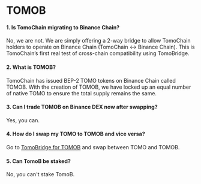 # TOMOB

#### 1. Is TomoChain migrating to Binance Chain?

No, we are not. We are simply offering a 2-way bridge to allow TomoChain holders to operate on Binance Chain (TomoChain <-> Binance Chain). This is TomoChain’s first real test of cross-chain compatibility using TomoBridge.

#### 2. What is TOMOB?

TomoChain has issued BEP-2 TOMO tokens on Binance Chain called TOMOB. With the creation of TOMOB, we have locked up an equal number of native TOMO to ensure the total supply remains the same.

#### 3. Can I trade TOMOB on Binance DEX now after swapping? <a href="#can-i-trade-tomob-on-binance-dex-now-after-swapping" id="can-i-trade-tomob-on-binance-dex-now-after-swapping"></a>

Yes, you can.

#### 4. How do I swap my TOMO to TOMOB and vice versa? <a href="#how-do-i-swap-my-tomo-to-tomob-and-vice-versa" id="how-do-i-swap-my-tomo-to-tomob-and-vice-versa"></a>

Go to [TomoBridge for TOMOB](htttps://tomob.tomochain.com) and swap between TOMO and TOMOB.&#x20;

#### 5. Can TomoB be staked? <a href="#can-tomob-be-staked" id="can-tomob-be-staked"></a>

No, you can't stake TomoB.
